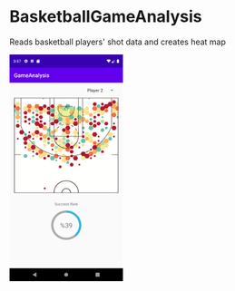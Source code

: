 # BasketballGameAnalysis
Reads basketball players' shot data and creates heat map


<img src="https://github.com/mrtvrgn/BasketballGameAnalysis/blob/master/Screenshot_1601470620.png" width="200" height="400">
